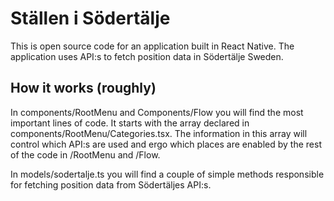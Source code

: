 # Ställen i Södertälje

This is open source code for an application built in React Native. The application uses API:s to fetch position data in Södertälje Sweden. 

## How it works (roughly)

In components/RootMenu and Components/Flow you will find the most important lines of code. It starts with the array declared in components/RootMenu/Categories.tsx. The information in this array will control which API:s are used and ergo which places are enabled by the rest of the code in /RootMenu and /Flow. 

In models/sodertalje.ts you will find a couple of simple methods responsible for fetching position data from Södertäljes API:s. 
